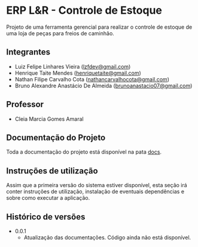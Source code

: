 # ERP L&R - Controle de Estoque

Projeto de uma ferramenta gerencial para realizar o controle de estoque de uma loja de peças para freios de caminhão.

## Integrantes

- Luiz Felipe Linhares Vieira (lzfdev@gmail.com)
- Henrique Taite Mendes (henriquetaite@gmail.com)
- Nathan Filipe Carvalho Cota (nathancarvalhocota@gmail.com)
- Bruno Alexandre Anastácio De Almeida (brunoanastacio07@gmail.com)

## Professor

* Cleia Marcia Gomes Amaral

## Documentação do Projeto

Toda a documentação do projeto está disponível na pata [docs](docs/README.md).  
  
## Instruções de utilização

Assim que a primeira versão do sistema estiver disponível, esta seção irá conter instruções de utilização, instalação de eventuais dependências e sobre como executar a aplicação.

## Histórico de versões

* 0.0.1
    * Atualização das documentações. Código ainda não está disponível.

